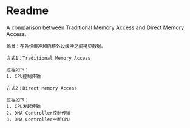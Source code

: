 # Readme
A comparison between Traditional Memory Access and Direct Memory Access.

```
场景：在外设缓冲和内核外设缓冲之间拷贝数据。
```

```
方式1：Traditional Memory Access

过程如下：
1. CPU控制传输
```

```
方式2：Direct Memory Access

过程如下：
1. CPU发起传输
2. DMA Controller控制传输
3. DMA Controller中断CPU
```
